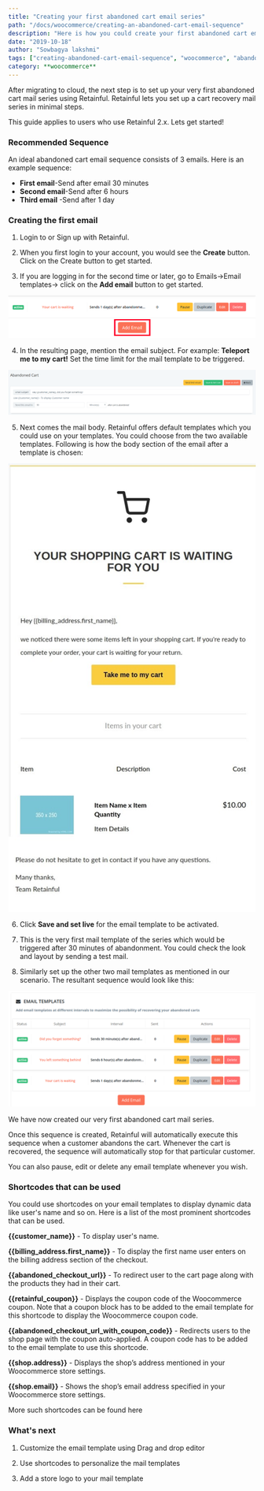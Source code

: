```yaml
---
title: "Creating your first abandoned cart email series"
path: "/docs/woocommerce/creating-an-abandoned-cart-email-sequence"
description: "Here is how you could create your first abandoned cart email sequence using Retainful."
date: "2019-10-18"
author: "Sowbagya lakshmi"
tags: ["creating-abandoned-cart-email-sequence", "woocommerce", "abandoned cart emails"]
category: **woocommerce**
---
```


After migrating to cloud, the next step is to set up your very first abandoned cart mail series using Retainful.  Retainful lets you set up a cart recovery mail series in minimal steps.

This guide applies to users who use Retainful 2.x.
Lets get started!

### Recommended Sequence

An ideal abandoned cart email sequence consists of 3 emails. Here is an example sequence:

- **First email**-Send after email 30 minutes
- **Second email**-Send after 6 hours
- **Third email** -Send after 1 day


### Creating the first email

1) <link-text url="https://app.retainful.com/" target="_blank" rel="noopener">Login to or Sign up with Retainful.</link-text>

2) When you first login to your account, you would see the **Create** button. Click on the Create button to get started. 

3) If you are logging in for the second time or later, go to Emails->Email templates-> click on the **Add email** button to get started.

![Add email button](../../images/docs/creating-abandoned-cart-mail-series/add-email.png)


4) In the resulting page, mention the email subject.
For example: **Teleport me to my cart!**
Set the time limit for the mail template to be triggered.

![Mail subject](../../images/docs/creating-abandoned-cart-mail-series/mail-subject.png)

5) Next comes the mail body. Retainful offers default templates which you could use on your templates. You could choose from the two available templates. Following is how the body section of the email after a template is chosen:

![Mail body](../../images/docs/creating-abandoned-cart-mail-series/mail-body.jpg)

6) Click **Save and set live** for the email template to be activated.

7) This is the very first mail template of the series which would be triggered after 30 minutes of abandonment. You could check the look and layout by sending a test mail.

8) Similarly set up the other two mail templates as mentioned in our scenario. The resultant sequence would look like this:

![Mail sequence](../../images/docs/creating-abandoned-cart-mail-series/mail-sequence.png)

We have now created our very first abandoned cart mail series. 

Once this sequence is created, Retainful will automatically execute this sequence when a customer abandons the cart. Whenever the cart is recovered, the sequence will automatically stop for that particular customer. 

You can also pause, edit or delete any email template whenever you wish.

### Shortcodes that can be used 

You could use shortcodes on your email templates to display dynamic data like user's name and so on. Here is a list of the most prominent shortcodes that can be used.

**{{customer_name}}** - To display user's name.

**{{billing\_address.first\_name}}** - To display the first name user enters on the billing address section of the checkout.

**{{abandoned\_checkout\_url}}** - To redirect user to the cart page along with the products they had in their cart.

**{{retainful_coupon}}** - Displays the coupon code of the Woocommerce coupon. Note that a coupon block has to be added to the email template for this shortcode to display the Woocommerce coupon code.

**{{abandoned\_checkout\_url\_with\_coupon\_code}}** - Redirects users to the shop page with the coupon auto-applied. A coupon code has to be added to the email template to use this shortcode.

**{{shop.address}}** - Displays the shop’s address mentioned in your Woocommerce store settings.

**{{shop.email}}** - Shows the shop’s email address specified in your Woocommerce store settings.

More such shortcodes can be found <link-text url="https://www.retainful.com/docs/woocommerce/shortcodes-for-reference#other-allowed-shortcodes" target="_blank" rel="noopener">here</link-text>


### What's next

1. <link-text url="https://www.retainful.com/docs/woocommerce/customizing-the-email-templates-using-drag-and-drop-editor" target="_blank" rel="noopener">Customize the email template using Drag and drop editor</link-text>

2. <link-text url="https://www.retainful.com/docs/woocommerce/shortcodes-for-reference">Use shortcodes to personalize the mail templates</link-text>

3. <link-text url="https://www.retainful.com/docs/woocommerce/adding-a-store-logo-on-your-email-template" target="_blank" rel="noopener">Add a store logo to your mail template</link-text>